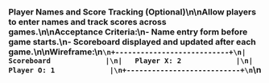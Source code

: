 ### Player Names and Score Tracking (Optional)\n\nAllow players to enter names and track scores across games.\n\n**Acceptance Criteria:**\n- Name entry form before game starts.\n- Scoreboard displayed and updated after each game.\n\n**Wireframe:**\n````\n+---------------------------+\n|    Scoreboard             |\n|   Player X: 2             |\n|   Player O: 1             |\n+---------------------------+\n````\n